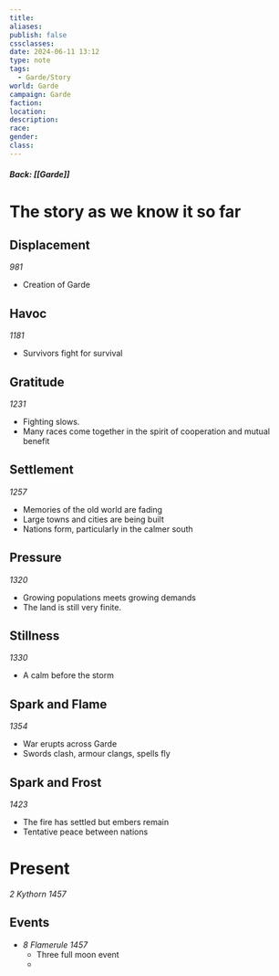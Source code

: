 ```yaml
---
title: 
aliases: 
publish: false
cssclasses: 
date: 2024-06-11 13:12
type: note
tags:
  - Garde/Story
world: Garde
campaign: Garde
faction: 
location: 
description: 
race: 
gender: 
class:
---
```

##### Back: [[Garde]]
# The story as we know it so far
## Displacement
*981*
- Creation of Garde 
## Havoc
*1181*
- Survivors fight for survival
## Gratitude
*1231*
- Fighting slows.
- Many races come together in the spirit of cooperation and mutual benefit
## Settlement 
*1257*
- Memories of the old world are fading
- Large towns and cities are being built
- Nations form, particularly in the calmer south
## Pressure
*1320*
- Growing populations meets growing demands
- The land is still very finite.
## Stillness
*1330*
- A calm before the storm
## Spark and Flame
*1354*
- War erupts across Garde
- Swords clash, armour clangs, spells fly
## Spark and Frost
*1423*
- The fire has settled but embers remain
- Tentative peace between nations

# Present
*2 Kythorn 1457*

## Events
- *8 Flamerule 1457*
	- Three full moon event
	- 